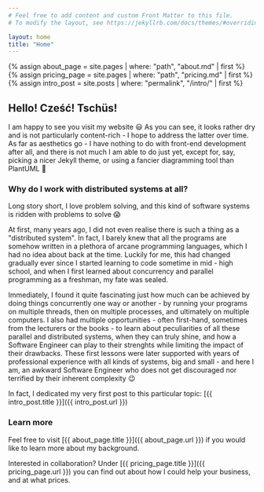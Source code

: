 ```yaml
---
# Feel free to add content and custom Front Matter to this file.
# To modify the layout, see https://jekyllrb.com/docs/themes/#overriding-theme-defaults

layout: home
title: "Home"
---
```


{% assign about_page = site.pages | where: "path", "about.md" | first %}
{% assign pricing_page = site.pages | where: "path", "pricing.md" | first %}
{% assign intro_post = site.posts | where: "permalink", "/intro/" | first %}

## Hello! Cześć! Tschüs!

I am happy to see you visit my website :smiley: As you can see, it looks rather dry and is not particularly content-rich - I hope to address the latter over time. As far as aesthetics go - I have nothing to do with front-end development after all, and there is not much I am able to do just yet, except for, say, picking a nicer Jekyll theme, or using a fancier diagramming tool than PlantUML :see_no_evil:

### Why do I work with distributed systems at all?

Long story short, I love problem solving, and this kind of software systems is ridden with problems to solve :scream:

At first, many years ago, I did not even realise there is such a thing as a "distributed system". In fact, I barely knew that all the programs are somehow written in a plethora of arcane programming languages, which I had no idea about back at the time. Luckily for me, this had changed gradually ever since I started learning to code sometime in mid - high school, and when I first learned about concurrency and parallel programming as a freshman, my fate was sealed.

Immediately, I found it quite fascinating just how much can be achieved by doing things concurrently one way or another - by running your programs on multiple threads, then on multiple processes, and ultimately on multiple computers. I also had multiple opportunities - often first-hand, sometimes from the lecturers or the books - to learn about peculiarities of all these parallel and distributed systems, when they can truly shine, and how a Software Engineer can play to their strenghts while limiting the impact of their drawbacks. These first lessons were later supported with years of professional experience with all kinds of systems, big and small - and here I am, an awkward Software Engineer who does not get discouraged nor terrified by their inherent complexity :wink:

In fact, I dedicated my very first post to this particular topic: [{{ intro_post.title }}]({{ intro_post.url }})

### Learn more

Feel free to visit [{{ about_page.title }}]({{ about_page.url }}) if you would like to learn more about my background.

Interested in collaboration? Under [{{ pricing_page.title }}]({{ pricing_page.url }}) you can find out about how I could help your business, and at what prices.



